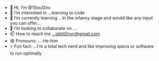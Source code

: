 - 👋 Hi, I’m @1Soul2nv
- 👀 I’m interested in ...learning to code
- 🌱 I’m currently learning ...In the infancy stage and would like any input you can offer...
- 💞️ I’m looking to collaborate on ...
- 📫 How to reach me ...jahlil2nyc@gmail.com
- 😄 Pronouns: ... He-him
- ⚡ Fun fact: ...I'm a total tech nerd and like improving specs or software to run optimally

<!---
1Soul2nv/1Soul2nv is a ✨ special ✨ repository because its `README.md` (this file) appears on your GitHub profile.
You can click the Preview link to take a look at your changes.
--->
